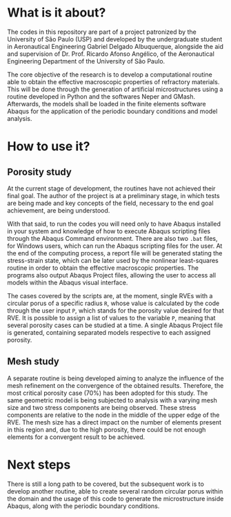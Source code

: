 # What is it about?
The codes in this repository are part of a project patronized by the University of São Paulo (USP) and developed by the undergraduate student in Aeronautical Engineering Gabriel Delgado Albuquerque, alongside the aid and supervision of Dr. Prof. Ricardo Afonso Angélico, of the Aeronautical Engineering Department of the University of São Paulo.

The core objective of the research is to develop a computational routine able to obtain the effective macroscopic properties of refractory materials. This will be done through the generation of artificial microstructures using a routine developed in Python and the softwares Neper and GMash. Afterwards, the models shall be loaded in the finite elements software Abaqus for the application of the periodic boundary conditions and model analysis.

# How to use it?

## Porosity study
At the current stage of development, the routines have not achieved their final goal. The author of the project is at a preliminary stage, in which tests are being made and key concepts of the field, necessary to the end goal achievement, are being understood.

With that said, to run the codes you will need only to have Abaqus installed in your system and knowledge of how to execute Abaqus scripting files through the Abaqus Command environment. There are also two `.bat` files, for Windows users, which can run the Abaqus scripting files for the user. At the end of the computing process, a report file will be generated stating the stress-strain state, which can be later used by the nonlinear least-squares routine in order to obtain the effective macroscopic properties. The programs also output Abaqus Project files, allowing the user to access all models within the Abaqus visual interface.

The cases covered by the scripts are, at the moment, single RVEs with a circular porus of a specific radius `R`, whose value is calculated by the code through the user input `P`, which stands for the porosity value desired for that RVE. It is possible to assign a list of values to the variable `P`, meaning that several porosity cases can be studied at a time. A single Abaqus Project file is generated, containing separated models respective to each assigned porosity.

## Mesh study
A separate routine is being developed aiming to analyze the influence of the mesh refinement on the convergence of the obtained results. Therefore, the most critical porosity case (70%) has been adopted for this study. The same geometric model is being subjected to analysis with a varying mesh size and two stress components are being observed. These stress components are relative to the node in the middle of the upper edge of the RVE. The mesh size has a direct impact on the number of elements present in this region and, due to the high porosity, there could be not enough elements for a convergent result to be achieved.

# Next steps
There is still a long path to be covered, but the subsequent work is to develop another routine, able to create several random circular porus within the domain and the usage of this code to generate the microstructure inside Abaqus, along with the periodic boundary conditions.
